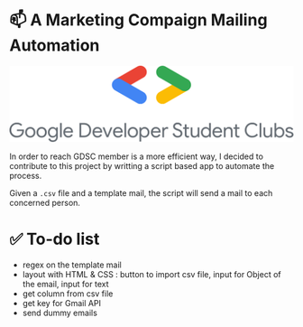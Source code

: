 # 📫 A Marketing Compaign Mailing Automation


![alt text](logo_gdsc.png)


In order to reach GDSC member is a more efficient way, I decided to contribute to this project by writting a script based app to automate the process.

Given a ``.csv`` file and a template mail, the script will send a mail to each concerned person.

# ✅ To-do list

* regex on the template mail
* layout with HTML & CSS : button to import csv file, input for Object of the email, input for text
* get column from csv file
* get key for Gmail API
* send dummy emails










